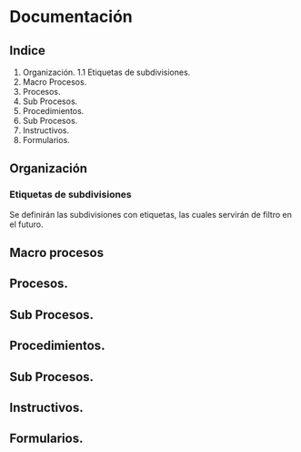 # Documentación

## Indice
1. Organización.
1.1 Etiquetas de subdivisiones.
2. Macro Procesos.
3. Procesos.
4. Sub Procesos.
5. Procedimientos.
6. Sub Procesos.
7. Instructivos.
8. Formularios.


## Organización
### Etiquetas de subdivisiones
Se definirán las subdivisiones con etiquetas, las cuales servirán de filtro en el futuro.
## Macro procesos
## Procesos.
## Sub Procesos.
## Procedimientos.
## Sub Procesos.
## Instructivos.
## Formularios.